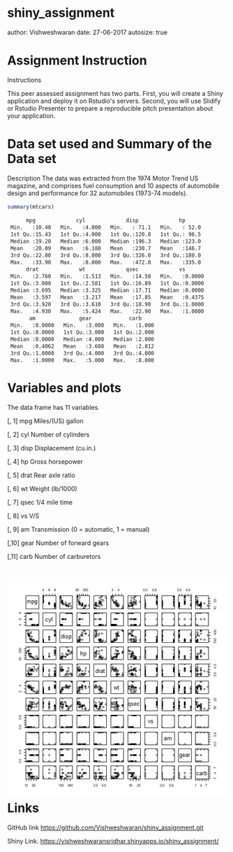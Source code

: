 shiny_assignment
========================================================
author: Vishweshwaran
date: 27-06-2017
autosize: true

Assignment Instruction
========================================================

Instructions

This peer assessed assignment has two parts. First, you will create a Shiny application and deploy it on Rstudio's servers. Second, you will use Slidify or Rstudio Presenter to prepare a reproducible pitch presentation about your application.

Data set used and Summary of the Data set
========================================================


Description
The data was extracted from the 1974 Motor Trend US magazine, and comprises fuel consumption and 10 aspects of automobile design and performance for 32 automobiles (1973-74 models). 


```r
summary(mtcars)
```

```
      mpg             cyl             disp             hp       
 Min.   :10.40   Min.   :4.000   Min.   : 71.1   Min.   : 52.0  
 1st Qu.:15.43   1st Qu.:4.000   1st Qu.:120.8   1st Qu.: 96.5  
 Median :19.20   Median :6.000   Median :196.3   Median :123.0  
 Mean   :20.09   Mean   :6.188   Mean   :230.7   Mean   :146.7  
 3rd Qu.:22.80   3rd Qu.:8.000   3rd Qu.:326.0   3rd Qu.:180.0  
 Max.   :33.90   Max.   :8.000   Max.   :472.0   Max.   :335.0  
      drat             wt             qsec             vs        
 Min.   :2.760   Min.   :1.513   Min.   :14.50   Min.   :0.0000  
 1st Qu.:3.080   1st Qu.:2.581   1st Qu.:16.89   1st Qu.:0.0000  
 Median :3.695   Median :3.325   Median :17.71   Median :0.0000  
 Mean   :3.597   Mean   :3.217   Mean   :17.85   Mean   :0.4375  
 3rd Qu.:3.920   3rd Qu.:3.610   3rd Qu.:18.90   3rd Qu.:1.0000  
 Max.   :4.930   Max.   :5.424   Max.   :22.90   Max.   :1.0000  
       am              gear            carb      
 Min.   :0.0000   Min.   :3.000   Min.   :1.000  
 1st Qu.:0.0000   1st Qu.:3.000   1st Qu.:2.000  
 Median :0.0000   Median :4.000   Median :2.000  
 Mean   :0.4062   Mean   :3.688   Mean   :2.812  
 3rd Qu.:1.0000   3rd Qu.:4.000   3rd Qu.:4.000  
 Max.   :1.0000   Max.   :5.000   Max.   :8.000  
```

Variables and plots
========================================================
The data frame has 11 variables.

[, 1] mpg Miles/(US) gallon

[, 2] cyl Number of cylinders

[, 3] disp Displacement (cu.in.)

[, 4] hp Gross horsepower

[, 5] drat Rear axle ratio

[, 6] wt Weight (lb/1000)

[, 7] qsec 1/4 mile time

[, 8] vs V/S

[, 9] am Transmission (0 = automatic, 1 = manual)

[,10] gear Number of forward gears

[,11] carb Number of carburetors

![plot of chunk unnamed-chunk-2](shiny_assignment-figure/unnamed-chunk-2-1.png)
Links
========================================================

GitHub link
https://github.com/Vishweshwaran/shiny_assignment.git

Shiny Link.
 https://vishweshwaransridhar.shinyapps.io/shiny_assignment/
